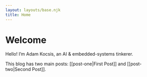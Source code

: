 ```yaml
---
layout: layouts/base.njk
title: Home
---
```

# Welcome

Hello! I’m Adam Kocsis, an AI & embedded-systems tinkerer.

<!-- add some wiki-links so graphData isn’t empty: -->
This blog has two main posts: [[post-one|First Post]] and [[post-two|Second Post]].

<div id="graph-container" class="h-96 border"></div>

<script id="graph-data" type="application/json">
{{ collections.graphData | jsonify | safe }}
</script>
